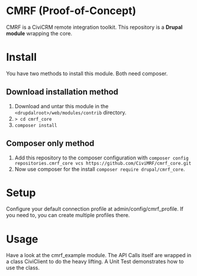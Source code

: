 # CMRF (Proof-of-Concept)
CMRF is a CiviCRM remote integration toolkit. This repository is a **Drupal module** wrapping the core.

# Install

You have two methods to install this module. Both need composer.

## Download installation method

1. Download and untar this module in the `<drupdalroot>/web/modules/contrib` directory.
1. ``> cd cmrf_core``
1. ``composer install``

## Composer only method
1. Add this repository to the composer configuration with
`composer config repositories.cmrf_core vcs https://github.com/CiviMRF/cmrf_core.git`
1. Now use composer for the install `composer require drupal/cmrf_core`.

# Setup

Configure your default connection profile at admin/config/cmrf_profile.
If you need to, you can create multiple profiles there.

# Usage

Have a look at the cmrf_example module. The API Calls itself are wrapped
in a class CiviClient to do the heavy lifting. A Unit Test demonstrates how
to use the class.
